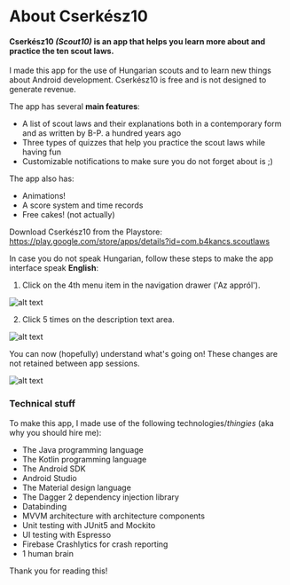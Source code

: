 # About Cserkész10

#### Cserkész10 _(Scout10)_ is an app that helps you learn more about and practice the ten scout laws.

I made this app for the use of Hungarian scouts and to learn new things about Android development. Cserkész10 is free and is not designed to generate revenue.

The app has several **main features**:
- A list of scout laws and their explanations both in a contemporary form and as written by B-P. a hundred years ago
- Three types of quizzes that help you practice the scout laws while having fun
- Customizable notifications to make sure you do not forget about is ;)

The app also has:
- Animations!
- A score system and time records
- Free cakes! (not actually)

Download Cserkész10 from the Playstore: https://play.google.com/store/apps/details?id=com.b4kancs.scoutlaws

In case you do not speak Hungarian, follow these steps to make the app interface speak **English**:
1. Click on the 4th menu item in the navigation drawer ('Az appról').

![alt text](https://i.imgur.com/1IOaKqF.png "Navigation drawer")

2. Click 5 times on the description text area.

![alt text](https://i.imgur.com/0Ih5rva.png "Click here 5 times")

You can now (hopefully) understand what's going on! These changes are not retained between app sessions.

![alt text](https://i.imgur.com/oC3n1aN.png "In English")

### Technical stuff

To make this app, I made use of the following technologies/_thingies_ (aka why you should hire me):
- The Java programming language
- The Kotlin programming language
- The Android SDK
- Android Studio
- The Material design language
- The Dagger 2 dependency injection library
- Databinding
- MVVM architecture with architecture components
- Unit testing with JUnit5 and Mockito
- UI testing with Espresso
- Firebase Crashlytics for crash reporting
- 1 human brain

Thank you for reading this!
